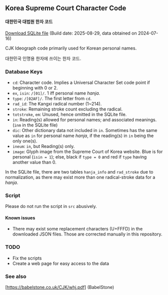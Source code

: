 
## Korea Supreme Court Character Code

#### 대한민국 대법원 한자 코드

[Download SQLite file](https://github.com/delvier/KoreaSCourtCode/raw/main/webhanja.db) (Build date: 2025-08-29, data obtained on 2024-07-16)

CJK Ideograph code primarily used for Korean personal names.

대한민국 인명용 한자에 쓰이는 한자 코드.

### Database Keys

* `cd`: Character code. Implies a Universal Character Set code point if beginning with 0 or 2.
* `ex`, `isin`: `/[01]/`. 1 iff personal name _hanja_.
* `type`: `/[02AF]/`. The first letter from `cd`.
* `rad_id`: The Kangxi radical number (1~214).
* `stroke`: Remaining stroke count excluding the radical.
* `totstroke`, `em`: Unused, hence omitted in the SQLite file.
* `in`: Reading(s) allowed for personal names; and associated meanings. (`inm` in the SQLite file)
* `dic`: Other dictionary data not included in `in`. Sometimes has the same value as `in` for personal name _hanja_, if the reading(s) in `in` being the only one(s).
* `ineum`: `in`, but Reading(s) only.
* `image`: Glyph image from the Supreme Court of Korea website. Blue is for personal (`isin = 1`); else, black if `type = 0` and red if `type` having another value than 0.

In the SQLite file, there are two tables `hanja_info` and `rad_stroke` due to normalization, as there may exist more than one radical-stroke data for a _hanja_.

### Script

Please do not run the script in `src` abusively.

#### Known issues

* There may exist some replacement characters (U+FFFD) in the downloaded JSON files. Those are corrected manually in this repository.

### TODO

* Fix the scripts
* Create a web page for easy access to the data

### See also
[https://babelstone.co.uk/CJK/whj.pdf] (BabelStone)
